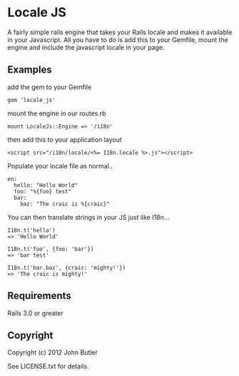 # Locale JS

  A fairly simple rails engine that takes your Rails locale and makes it available
  in your Javascript.
  All you have to do is add this to your Gemfile, mount the engine and include the javascript locale in
  your page.

## Examples

  add the gem to your Gemfile

  ```
  gem 'locale_js'
  ```

  mount the engine in our routes.rb

  ```
  mount LocaleJs::Engine => '/i18n'
  ```

  then add this to your application layout

  ```
  <script src="/i18n/locale/<%= I18n.locale %>.js"></script>
  ```

  Populate your locale file as normal..

  ```
  en:
    hello: "Hello World"
    foo: "%{foo} test"
    bar:
      baz: "The craic is %{craic}"
  ```

  You can then translate strings in your JS just like I18n...

  ```
  I18n.t('hello')
  => 'Hello World'

  I18n.t('foo', {foo: 'bar'})
  => 'bar test'

  I18n.t('bar.baz', {craic: 'mighty!'})
  => 'The craic is mighty!'
  ```

## Requirements
  
  Rails 3.0 or greater

## Copyright

Copyright (c) 2012 John Butler

See LICENSE.txt for details.
